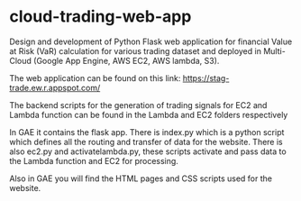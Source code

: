 # cloud-trading-web-app
Design and development of Python Flask web application for financial Value at Risk (VaR) calculation for various trading dataset and deployed in Multi-Cloud (Google App Engine, AWS EC2, AWS lambda, S3).

The web application can be found on this link: https://stag-trade.ew.r.appspot.com/

The backend scripts for the generation of trading signals for EC2 and Lambda function can be found in the Lambda and EC2 folders respectively

In GAE it contains the flask app. There is index.py which is a python script which defines all the routing and transfer of data for the website. There is also ec2.py and activatelambda.py, these scripts activate and pass data to the Lambda function and EC2 for processing.

Also in GAE you will find the HTML pages and CSS scripts used for the website.
